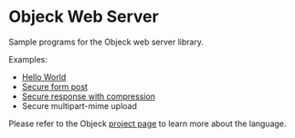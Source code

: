 # Objeck Web Server

Sample programs for the Objeck web server library.

Examples:
* [Hello World](examples/hello_http.obs)
* [Secure form post](examples/form_post_https.obs)
* [Secure response with compression](examples/compress_response_https.obs)
* Secure multipart-mime upload

Please refer to the Objeck [project page](https://github.com/objeck/objeck-lang/) to learn more about the language.
